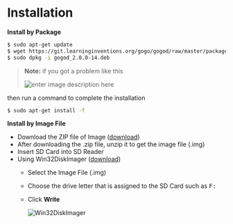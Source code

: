 Installation
===================



**Install by Package**

```bash
$ sudo apt-get update
$ wget https://git.learninginventions.org/gogo/gogod/raw/master/package/gogod_2.0.0-14.deb
$ sudo dpkg -i gogod_2.0.0-14.deb
```

> **Note:** if you got a problem like this
> 
> ![enter image description here](https://git.learninginventions.org/gogo/gogod/raw/master/docs/images/installation/install_error.png)

then run a command to complete the installation

```bash
$ sudo apt-get install -f
```

**Install by Image File**

 - Download the ZIP file of Image (<a href="https://gogo.learninginventions.org/download/#raspberrypi" target="_blank">download</a>)
 - After downloading the .zip file, unzip it to get the image file (.img)
 - Insert SD Card into SD Reader
 - Using  Win32DiskImager  ([download](https://sourceforge.net/projects/win32diskimager/)) 
	 - Select the Image File (.img) 
	 - Choose the drive letter that is assigned to the SD Card such as <kbd>F:</kbd>
	 - Click **Write**
	 
	    ![Win32DiskImager](https://git.learninginventions.org/gogo/gogod/raw/master/docs/images/installation/win32diskimager.png)
